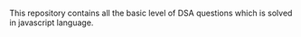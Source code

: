 This repository contains all the basic level of DSA questions which is solved in javascript language.
